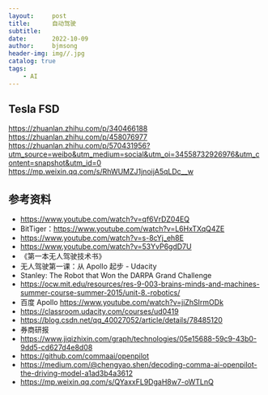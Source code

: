 ```yaml
---
layout:     post
title:      自动驾驶
subtitle:   
date:       2022-10-09
author:     bjmsong
header-img: img//.jpg
catalog: true
tags:
    - AI
---
```

## Tesla FSD
https://zhuanlan.zhihu.com/p/340466188
https://zhuanlan.zhihu.com/p/458076977
https://zhuanlan.zhihu.com/p/570431956?utm_source=weibo&utm_medium=social&utm_oi=34558732926976&utm_content=snapshot&utm_id=0
https://mp.weixin.qq.com/s/RhWUMZJ1jnoijA5qLDc__w

## 参考资料
- https://www.youtube.com/watch?v=qf6VrDZ04EQ
- BitTiger：https://www.youtube.com/watch?v=L6HxTXqQ4ZE
- https://www.youtube.com/watch?v=s-8cYj_eh8E
- https://www.youtube.com/watch?v=53YvP6gdD7U
- 《第一本无人驾驶技术书》
- 无人驾驶第一课：从 Apollo 起步 - Udacity
- Stanley: The Robot that Won the DARPA Grand Challenge
- https://ocw.mit.edu/resources/res-9-003-brains-minds-and-machines-summer-course-summer-2015/unit-8.-robotics/
- 百度 Apollo https://www.youtube.com/watch?v=jiZhSIrmODk
- https://classroom.udacity.com/courses/ud0419
- https://blog.csdn.net/qq_40027052/article/details/78485120
- 券商研报
- https://www.jiqizhixin.com/graph/technologies/05e15688-59c9-43b0-9dd5-cd627d4e8d08
- https://github.com/commaai/openpilot
- https://medium.com/@chengyao.shen/decoding-comma-ai-openpilot-the-driving-model-a1ad3b4a3612
- https://mp.weixin.qq.com/s/QYaxxFL9DgaH8w7-oWTLnQ